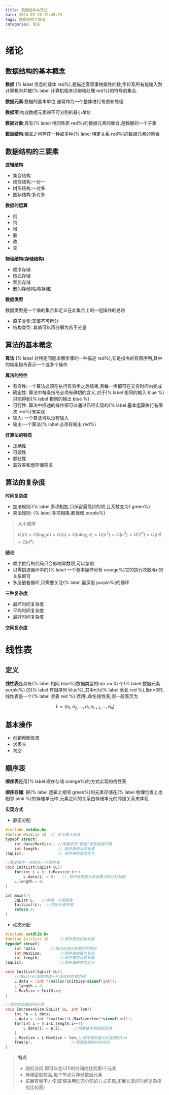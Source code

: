 ```yaml
---
title: 数据结构与算法
date: 2024-05-20 19:45:25
tags: 数据结构与算法
categories: 笔记
---
```

# 绪论

## 数据结构的基本概念

**数据**:{% label 信息的载体 red%},是描述客观事物属性的数,字符及所有能输入到计算机中并被{% label 计算机程序识别和处理 red%}的符号的集合.

**数据元素**:数据的基本单位,通常作为一个整体进行考虑和处理

**数据项**:构成数据元素的不可分割的最小单位

**数据对象**:具有{% label 相同性质 red%}的数据元素的集合,是数据的一个子集

**数据结构**:相互之间存在一种或多种{% label 特定关系 red%}的数据元素的集合

## 数据结构的三要素

**逻辑结构**

- 集合结构
- 线性结构:一对一
- 树形结构:一对多
- 图状结构:多对多

**数据的运算**

- 创
- 销
- 增
- 删
- 改
- 查

**物理结构(存储结构)**

- 顺序存储
- 链式存储
- 索引存储
- 散列存储(哈希存储)

**数据类型**

数据类型是一个值的集合和定义在此集合上的一组操作的总称

- 原子类型:其值不可再分
- 结构类型: 其值可以再分解为若干分量

## 算法的基本概念

**算法**:{% label 对特定问题求解步骤的一种描述 red%},它是指令的有限序列,其中的每条指令表示一个或多个操作

**算法的特性**

- 有穷性:一个算法必须在执行有穷步之后结束,且每一步都可在又穷时间内完成
- 确定性: 算法中每条指令必须有确切的含义,对于{% label 相同的输入 blue %}只能得到{% label 相同的输出 blue %}
- 可行性: 算法中描述的操作都可以通过已经实现的{% label 基本运算执行有限次 red%}来实现
- 输入: 一个算法可以没有输入
- 输出:一个算法{% label 必须有输出 red%}

**好算法的特质**

- 正确性
- 可读性
- 健壮性
- 高效率和低存储需求

## 算法的复杂度

**时间复杂度**

- 加法规则:{% label 多项相加,只保留最高阶的项,且系数变为1 green%}
- 乘法规则: {% label 多项相乘,都保留 purple%}

>大小顺序
>
>$O(n)<O(log_2n)<O(n)<O(nlog_2n)<O(n^2)<O(n^3)<O(2^n)<O(n!)<O(n^n)$

**结论**:

- 顺序执行的代码只会影响常数项,可以忽略
- 只需挑选循环中的{% label 一个基本操作分析 orange%}它的执行次数与n的关系即可
- 多层嵌套循环,只需要关注{% label 最深层 purple%}的循环

**三种复杂度**:

- 最坏时间复杂度
- 平均时间复杂度
- 最好时间复杂度

**空间复杂度**


# 线性表

## 定义

**线性表**是具有{% label 相同 blue%}数据类型的n(n >= 0) 个{% label 数据元素 purple%} 的{% label 有限序列 blue%},其中n为{% label 表长 red %},当n=0时,线性表是一个{% label 空表 red %}.若用L命名线性表,则一般表示为

$$L = (a_1,a_2,...,a_i,a_{i+1},...,a_n)$$

## 基本操作

- 创销增删改查
- 求表长
- 判空

## 顺序表

**顺序表**是用{% label 顺序存储 orange%}的方式实现的线性表

**顺序存储**: 把{% label 逻辑上相邻 green%}的元素存储在{% label 物理位置上也相邻 pink %}的存储单元中,元素之间的关系由存储单元的邻接关系来体现

**实现方式**

- 静态分配

```cpp
#include <stdio.h>
#define MaxSize 10  // 定义最大长度
typeof struct{
    int data[MaxSize]; //用静态的"数组"存放数据元素
    int length; 	   // 顺序表的当前长度
}SqList;			   // 顺序表的类型定义

//基本操作--初始化一个顺序表
void InitList(SqList &L){
    for(int i = 0; i<Maxsize;i++)
        L.data[i] = 0;   // 将所有数据元素设置为默认初始值
    L.length = 0;
}

int main(){
    SqList L;   //声明一个顺序表
    InitList(L);  //初始化顺序表
    return 0;
}
```

- 动态分配

```cpp
#include <stdlib.h>
#define InitSize 10		//顺序表的初始长度
typedef struct{
    int *data		//指示动态分配数组的指针
    int MaxSize;		//顺序表的最大长度
    int length;			//顺序表的当前长度
}SqList;				//顺序表的类型定义

void InitList(SqList &L){
    //用malloc函数申请一片连续的存储空间
    L.data = (int *)malloc(InitSize*sizeof(int));
    L.length = 0;
    L.MaxSize = InitSize;
}

//增加动态数组的长度
void IncreaseSize(SqList &L, int len){
    int *p = L.data;
    L.data = (int *)malloc((L.MaxSize+len)*sizeof(int));
    for(int i = 0;i<L.length;i++){
        L.data[i] = p[i];     //将数据复制到新区域
    }
    L.MaxSize = L.MaxSize + len;//顺序表的最大长度增加len
    free(p);                 //释放原来的内存空间
}
```

>**特点**
>
>- 随机访问,即可以在O(1)的时间内找到第i个元素
>- 存储密度较高,每个节点只存储数据元素
>- 拓展容量不方便(即便采用动态分配的方式实现,拓展长度的时间复杂度也比较高)

